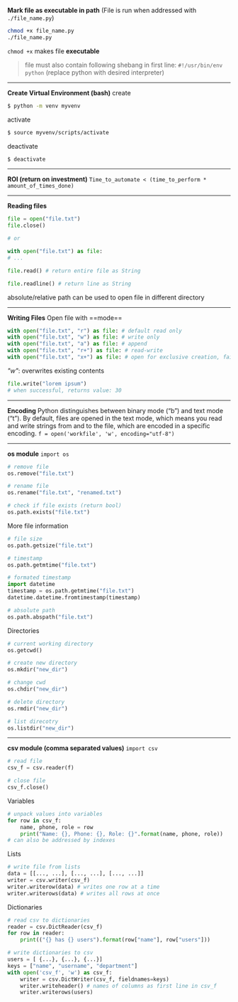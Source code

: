 **Mark file as executable in path**
(File is run when addressed with `./file_name.py`)
```bash
chmod +x file_name.py
./file_name.py
```
`chmod +x` makes file **executable**

> file must also contain following shebang in first line:
> `#!/usr/bin/env python`
> (replace python with desired interpreter)

---

**Create Virtual Environment (bash)**
create
```bash
$ python -m venv myvenv
```
activate
```bash
$ source myvenv/scripts/activate
```
deactivate
```bash
$ deactivate
```

---

**ROI (return on investment)**
`Time_to_automate < (time_to_perform * amount_of_times_done)`

---

**Reading files**
```python
file = open("file.txt")
file.close()

# or

with open("file.txt") as file:
# ...
```

```python
file.read() # return entire file as String

file.readline() # return line as String
```

absolute/relative path can be used to open file in different directory
___

**Writing Files**
Open file with ==mode==
```python
with open("file.txt", "r") as file: # default read only
with open("file.txt", "w") as file: # write only
with open("file.txt", "a") as file: # append
with open("file.txt", "r+") as file: # read-write
with open("file.txt", "x+") as file: # open for exclusive creation, failing if the file already exists
```

*"w"*: overwrites existing contents

```python
file.write("lorem ipsum")
# when successful, returns value: 30
```

___

**Encoding**
Python distinguishes between binary mode (“b”) and text mode (“t”). By default, files are opened in the text mode, which means you read and write strings from and to the file, which are encoded in a specific encoding.
`f = open('workfile', 'w', encoding="utf-8")`

___

**os module**
`import os`

```python
# remove file
os.remove("file.txt")

# rename file
os.rename("file.txt", "renamed.txt")

# check if file exists (return bool)
os.path.exists("file.txt")
```

More file information
```python
# file size
os.path.getsize("file.txt")

# timestamp
os.path.getmtime("file.txt")

# formated timestamp
import datetime
timestamp = os.path.getmtime("file.txt")
datetime.datetime.fromtimestamp(timestamp)

# absolute path
os.path.abspath("file.txt")
```

Directories
```python
# current working directory
os.getcwd()

# create new directory
os.mkdir("new_dir")

# change cwd
os.chdir("new_dir")

# delete directory
os.rmdir("new_dir")

# list direcotry
os.listdir("new_dir")
```

___

**csv module (comma separated values)**
`import csv`

```python
# read file
csv_f = csv.reader(f)

# close file
csv_f.close()
```

Variables
```python
# unpack values into variables
for row in csv_f:
	name, phone, role = row
	print("Name: {}, Phone: {}, Role: {}".format(name, phone, role))
# can also be addressed by indexes
```

Lists
```python
# write file from lists
data = [[..., ...], [..., ...], [..., ...]]
writer = csv.writer(csv_f)
writer.writerow(data) # writes one row at a time
writer.writerows(data) # writes all rows at once
```

Dictionaries
```python
# read csv to dictionaries
reader = csv.DictReader(csv_f)
for row in reader:
	print(("{} has {} users").format(row["name"], row["users"]))

# write dictionaries to csv
users = [ {...}, {...}, {...}]
keys = ["name", "username", "department"]
with open('csv_f', 'w') as csv_f:
	writer = csv.DictWriter(csv_f, fieldnames=keys)
	writer.writeheader() # names of columns as first line in csv_f
	writer.writerows(users)
```


